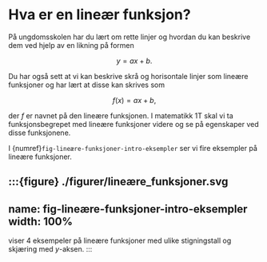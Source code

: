 # Hva er en lineær funksjon? 
<!-- 
:::{admonition} Læringsmål: Lineære funksjoner
---
class: tip
---

Etter ha gått gjennom temaet om lineære funksjoner, er målet at du skal kunne:
* Kjenne til funksjonsbegrepet, inkludert definisjon, notasjon, og ulike representasjoner.
* Kjenner til egenskapene til lineære funksjoner og kan bestemme disse, inkludert stigningstall og skjæringspunkt med $y$-aksen.
* Kan løse praktiske problemer med lineære funksjoner. 
* Forstå sammenhengen mellom lineære funksjoner, skrå og horisontale linjer.
* Forstå begrepet nullpunkt og sammenhengen mellom nullpunkter, likninger og grafiske framstillinger.
* Kjenne til sammenhengen mellom lineære funksjoner, likninger, ulikheter og likningssystemer. 
* Kunne løse lineære likninger, ulikheter og likningssystemer algebraisk, grafisk, med CAS og med programmering.


::: -->


På ungdomsskolen har du lært om rette linjer og hvordan du kan beskrive dem ved hjelp av en likning på formen

$$
y = ax + b.
$$

Du har også sett at vi kan beskrive skrå og horisontale linjer som lineære funksjoner og har lært at disse kan skrives som 

$$
f(x) = ax + b,
$$

der $f$ er navnet på den lineære funksjonen. I matematikk 1T skal vi ta funksjonsbegrepet med lineære funksjoner videre og se på egenskaper ved disse funksjonene.


I {numref}`fig-lineære-funksjoner-intro-eksempler` ser vi fire eksempler på lineære funksjoner. 


:::{figure} ./figurer/lineære_funksjoner.svg
---
name: fig-lineære-funksjoner-intro-eksempler
width: 100%
---
viser 4 eksempeler på lineære funksjoner med ulike stigningstall og skjæring med $y$-aksen.
:::







